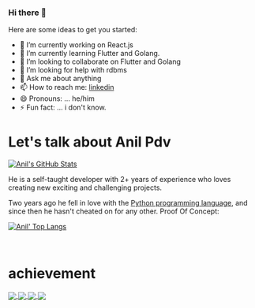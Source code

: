 ### Hi there 👋



Here are some ideas to get you started:

- 🔭 I’m currently working on React.js
- 🌱 I’m currently learning Flutter and Golang.
- 👯 I’m looking to collaborate on Flutter and Golang
- 🤔 I’m looking for help with rdbms
- 💬 Ask me about anything
- 📫 How to reach me: [linkedin](https://www.linkedin.com/in/anil-pdv-090b8a134/)
- 😄 Pronouns: ... he/him
- ⚡ Fun fact: ... i don't know.

# Let's talk about Anil Pdv

[![Anil's GitHub Stats](https://github-readme-stats.vercel.app/api?username=anilpdv&show_icons=false&theme=algolia)](https://bit.ly/2DRJEXJ)

He is a self-taught developer with 2+ years of experience who loves creating new exciting and challenging projects.

Two years ago he fell in love with the [Python programming language](https://python.org), and since then he hasn't cheated on for any other. Proof Of Concept:

[![Anil' Top Langs](https://github-readme-stats.vercel.app/api/top-langs/?username=anilpdv&layout=compact&theme=algolia)](https://bit.ly/2DRJEXJ)

<br>

# achievement

<a href="https://github.com/anilpdv/ebook_viewer_project">
  <img align="center" src="https://github-readme-stats.vercel.app/api/pin/?username=anilpdv&repo=ebook_viewer_project&theme=algolia" />
</a>
<a href="https://github.com/anilpdv/quotesrestapi-refactor">
  <img align="center" src="https://github-readme-stats.vercel.app/api/pin/?username=anilpdv&repo=quotesrestapi-refactor&theme=algolia" />
</a>
<a href="https://github.com/anilpdv/musiq-app">
  <img align="center" src="https://github-readme-stats.vercel.app/api/pin/?username=anilpdv&repo=musiq-app&theme=algolia" />
</a>
<a href="https://github.com/anilpdv/video-spider">
  <img align="center" src="https://github-readme-stats.vercel.app/api/pin/?username=anilpdv&repo=video-spider&theme=algolia" />
</a>

